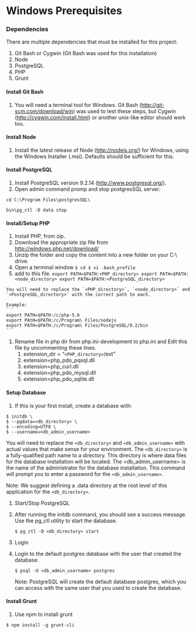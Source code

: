 Windows Prerequisites
=====================

### Dependencies
There are multiple dependencies that must be installed for this project:

1. Git Bash or Cygwin (Git Bash was used for this installation)
1. Node
1. PostgreSQL
1. PHP
1. Grunt

#### Install Git Bash
1. You will need a terminal tool for Windows. Git Bash
   (http://git-scm.com/download/win) was used to test these steps, but Cygwin
   (http://cygwin.com/install.html) or another unix-like editor should work too.

#### Install Node
1. Install the latest release of Node (http://nodejs.org/) for Windows, using
   the Windows Installer (.msi). Defaults should be sufficient for this.

#### Install PostgreSQL
1. Install PostgreSQL version 9.2.14 (http://www.postgresql.org/).
1. Open admin command promp and stop postgresSQL server.
```
cd C:\Program Files\postgresSQL\

bin\pg_ctl -D data stop
```

#### Install/Setup PHP
1. Install PHP, from zip.
  1. Download the appropriate zip file from http://windows.php.net/download/
  1. Unzip the folder and copy the content into a new folder on your C:\ drive.
  1. Open a terminal window
    ```
    $ cd
    $ vi .bash_profile
    ```
  1. add to this file.
    ```
    export PATH=$PATH:<PHP_directory>
    export PATH=$PATH:<node_directory>
    export PATH=$PATH:<PostgreSQL_directory>
    ```

    You will need to replace the `<PHP_directory>`, `<node_directory>` and
    `<PostgreSQL_directory>` with the correct path to each.

    Example:
    ```
    export PATH=$PATH:/c/php-5.6
    export PAtH=$PATH:/c/Program\ Files/nodejs
    export PATH=$PATH:/c/Program\ Files/PostgreSQL/9.2/bin
    ```

  1. Rename file in php dir from php.ini-development to php.ini and Edit this
     file by uncommenting these lines.
      1. extension_dir = “`<PHP_directory>`/ext”
      1. extension=php_pdo_pqsql.dll
      1. extension=php_curl.dll
      1. extension=php_pdo_mysql.dll
      1. extension=php_pdo_sqlite.dll

#### Setup Database
1. If this is your first install, create a database with:
  ```
  $ initdb \
  $ --pgdata=<db_directory> \
  $ --encoding=UTF8 \
  $ --username=<db_admin_username>
  ```
  You will need to replace the `<db_directory>` and `<db_admin_username>` with
  actual values that make sense for your environment. The `<db_directory>` is a
  fully-qualified path name to a directory. This directory is where data files
  for the database installation will be located. The <db_admin_username> is the
  name of the administrator for the database installation. This command will
  prompt you to enter a password for the `<db_admin_username>`.

  Note: We suggest defining a .data directory at the root level of this
  application for the `<db_directory>`.

1. Start/Stop PostgreSQL
  1. After running the initdb command, you should see a success message. Use
     the pg_ctl utility to start the database.
     ```
     $ pg_ctl -D <db_directory> start
     ```
1. Login
  1. Login to the default postgres database with the user that created the
     database.
     ```
     $ psql -U <db_admin_username> postgres
     ```

     Note: PostgreSQL will create the default database postgres, which you can
     access with the same user that you used to create the database.

#### Install Grunt
1. Use npm to install grunt
  ```
  $ npm install -g grunt-cli
  ```
